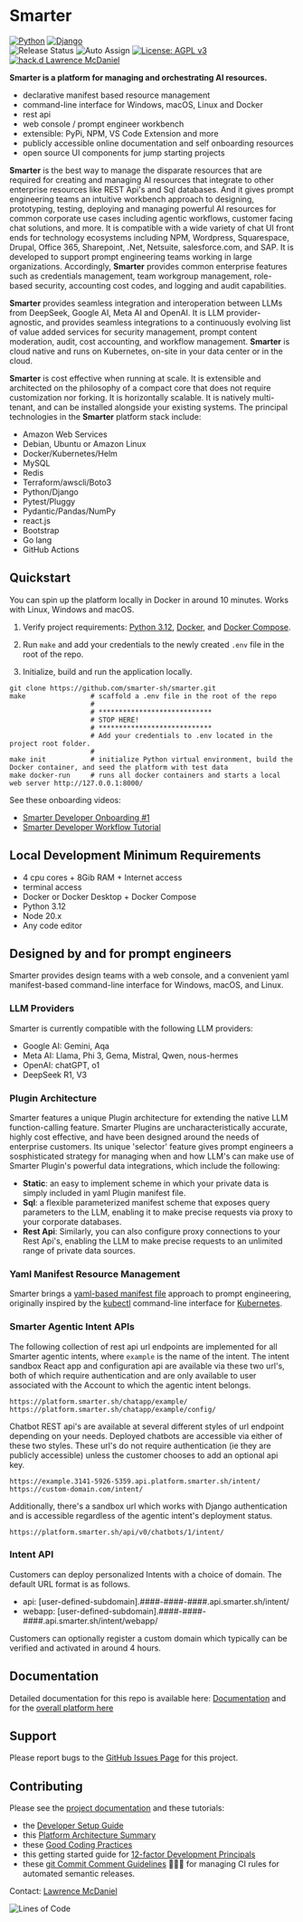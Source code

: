 # Smarter

[![Python](https://a11ybadges.com/badge?logo=python)](https://www.python.org/)
[![Django](https://a11ybadges.com/badge?logo=django)](https://www.djangoproject.com/)<br>
![Release Status](https://github.com/smarter-sh/smarter/actions/workflows/deploy.yml/badge.svg?branch=main)
![Auto Assign](https://github.com/smarter-sh/smarter/actions/workflows/auto-assign.yml/badge.svg)
[![License: AGPL v3](https://img.shields.io/badge/License-AGPL_v3-blue.svg)](https://www.gnu.org/licenses/agpl-3.0)
[![hack.d Lawrence McDaniel](https://img.shields.io/badge/hack.d-Lawrence%20McDaniel-orange.svg)](https://lawrencemcdaniel.com)

**Smarter is a platform for managing and orchestrating AI resources.**

- declarative manifest based resource management
- command-line interface for Windows, macOS, Linux and Docker
- rest api
- web console / prompt engineer workbench
- extensible: PyPi, NPM, VS Code Extension and more
- publicly accessible online documentation and self onboarding resources
- open source UI components for jump starting projects

**Smarter** is the best way to manage the disparate resources that are required for creating and managing AI resources that integrate to other enterprise resources like REST Api's and Sql databases. And it gives prompt engineering teams an intuitive workbench approach to designing, prototyping, testing, deploying and managing powerful AI resources for common corporate use cases including agentic workflows, customer facing chat solutions, and more. It is compatible with a wide variety of chat UI front ends for technology ecosystems including NPM, Wordpress, Squarespace, Drupal, Office 365, Sharepoint, .Net, Netsuite, salesforce.com, and SAP. It is developed to support prompt engineering teams working in large organizations. Accordingly, **Smarter** provides common enterprise features such as credentials management, team workgroup management, role-based security, accounting cost codes, and logging and audit capabilities.

**Smarter** provides seamless integration and interoperation between LLMs from DeepSeek, Google AI, Meta AI and OpenAI. It is LLM provider-agnostic, and provides seamless integrations to a continuously evolving list of value added services for security management, prompt content moderation, audit, cost accounting, and workflow management. **Smarter** is cloud native and runs on Kubernetes, on-site in your data center or in the cloud.

**Smarter** is cost effective when running at scale. It is extensible and architected on the philosophy of a compact core that does not require customization nor forking. It is horizontally scalable. It is natively multi-tenant, and can be installed alongside your existing systems. The principal technologies in the **Smarter** platform stack include:

- Amazon Web Services
- Debian, Ubuntu or Amazon Linux
- Docker/Kubernetes/Helm
- MySQL
- Redis
- Terraform/awscli/Boto3
- Python/Django
- Pytest/Pluggy
- Pydantic/Pandas/NumPy
- react.js
- Bootstrap
- Go lang
- GitHub Actions

## Quickstart

You can spin up the platform locally in Docker in around 10 minutes. Works with Linux, Windows and macOS.

1. Verify project requirements: [Python 3.12](https://www.python.org/), [Docker](https://www.docker.com/products/docker-desktop/), and [Docker Compose](https://docs.docker.com/compose/install/).

2. Run `make` and add your credentials to the newly created `.env` file in the root of the repo.

3. Initialize, build and run the application locally.

```console
git clone https://github.com/smarter-sh/smarter.git
make                # scaffold a .env file in the root of the repo
                    #
                    # ****************************
                    # STOP HERE!
                    # ****************************
                    # Add your credentials to .env located in the project root folder.
                    #
make init           # initialize Python virtual environment, build the Docker container, and seed the platform with test data
make docker-run     # runs all docker containers and starts a local web server http://127.0.0.1:8000/
```

See these onboarding videos:

- [Smarter Developer Onboarding #1](https://youtu.be/-hZEO9sMm1s)
- [Smarter Developer Workflow Tutorial](https://youtu.be/XolFLX1u9Kg)

## Local Development Minimum Requirements

- 4 cpu cores + 8Gib RAM + Internet access
- terminal access
- Docker or Docker Desktop + Docker Compose
- Python 3.12
- Node 20.x
- Any code editor

## Designed by and for prompt engineers

Smarter provides design teams with a web console, and a convenient yaml manifest-based command-line interface for Windows, macOS, and Linux.

### LLM Providers

Smarter is currently compatible with the following LLM providers:

- Google AI: Gemini, Aqa
- Meta AI: Llama, Phi 3, Gema, Mistral, Qwen, nous-hermes
- OpenAI: chatGPT, o1
- DeepSeek R1, V3

### Plugin Architecture

Smarter features a unique Plugin architecture for extending the native LLM function-calling feature. Smarter Plugins are uncharacteristically accurate, highly cost effective, and have been designed around the needs of enterprise customers. Its unique 'selector' feature gives prompt engineers a sosphisticated strategy for managing when and how LLM's can make use of Smarter Plugin's powerful data integrations, which include the following:

- **Static**: an easy to implement scheme in which your private data is simply included in yaml Plugin manifest file.
- **Sql**: a flexible parameterized manifest scheme that exposes query parameters to the LLM, enabling it to make precise requests via proxy to your corporate databases.
- **Rest Api**: Similarly, you can also configure proxy connections to your Rest Api's, enabling the LLM to make precise requests to an unlimited range of private data sources.

### Yaml Manifest Resource Management

Smarter brings a [yaml-based manifest file](./smarter/smarter/apps/plugin/data/sample-plugins/example-configuration.yaml) approach to prompt engineering, originally inspired by the [kubectl](https://kubernetes.io/docs/reference/kubectl/) command-line interface for [Kubernetes](https://kubernetes.io/).

### Smarter Agentic Intent APIs

The following collection of rest api url endpoints are implemented for all Smarter agentic intents, where `example` is the name of the intent. The intent sandbox React app and configuration api are available via these two url's, both of which require authentication and are only available to user associated with the Account to which the agentic intent belongs.

```console
https://platform.smarter.sh/chatapp/example/
https://platform.smarter.sh/chatapp/example/config/
```

Chatbot REST api's are available at several different styles of url endpoint depending on your needs. Deployed chatbots are accessible via either of these two styles. These url's do not require authentication (ie they are publicly accessible) unless the customer chooses to add an optional api key.

```console
https://example.3141-5926-5359.api.platform.smarter.sh/intent/
https://custom-domain.com/intent/
```

Additionally, there's a sandbox url which works with Django authentication and is accessible regardless of the agentic intent's deployment status.

```console
https://platform.smarter.sh/api/v0/chatbots/1/intent/
```

### Intent API

Customers can deploy personalized Intents with a choice of domain. The default URL format is as follows.

- api: [user-defined-subdomain].####-####-####.api.smarter.sh/intent/
- webapp: [user-defined-subdomain].####-####-####.api.smarter.sh/intent/webapp/

Customers can optionally register a custom domain which typically can be verified and activated in around 4 hours.

## Documentation

Detailed documentation for this repo is available here: [Documentation](./docs/) and for the [overall platform here](https://platform.smarter.sh/docs/)

## Support

Please report bugs to the [GitHub Issues Page](https://github.com/smarter-sh/smarter/issues) for this project.

## Contributing

Please see the [project documentation](./docs/) and these tutorials:

- the [Developer Setup Guide](./CONTRIBUTING.md)
- this [Platform Architecture Summary](./docs/ARCHITECTURE.md)
- these [Good Coding Practices](./docs/GOOD_CODING_PRACTICE.md)
- this getting started guide for [12-factor Development Principals](./docs/12-FACTOR.md)
- these [git Commit Comment Guidelines](./docs/SEMANTIC_VERSIONING.md) 😬😬😬 for managing CI rules for automated semantic releases.

Contact: [Lawrence McDaniel](https://lawrencemcdaniel.com/contact)

![Lines of Code](https://cdn.platform.smarter.sh/github.com/smarter-sh/lines-of-code.png)
